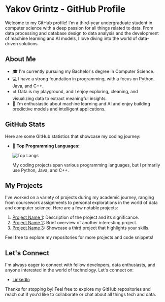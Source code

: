 # Yakov Grintz - GitHub Profile

Welcome to my GitHub profile! I'm a third-year undergraduate student in computer science with a deep passion for all things related to data. From data processing and database design to data analysis and the development of machine learning and AI models, I love diving into the world of data-driven solutions.

## About Me

- 🎓 I'm currently pursuing my Bachelor's degree in Computer Science.
- 💻 I have a strong foundation in programming, with a focus on Python, Java, and C++.
- 📊 Data is my playground, and I enjoy exploring, cleaning, and visualizing data to extract meaningful insights.
- 🤖 I'm enthusiastic about machine learning and AI and enjoy building predictive models and intelligent applications.

## GitHub Stats

Here are some GitHub statistics that showcase my coding journey:

- 🌟 **Top Programming Languages:**

   ![Top Langs](https://github-readme-stats.vercel.app/api/top-langs/?username=yakovgrintz&layout=compact)

   My coding projects span various programming languages, but I primarily use Python, Java, and C++.

## My Projects

I've worked on a variety of projects during my academic journey, ranging from coursework assignments to personal explorations in the world of data and computer science. Here are a few notable projects:

1. [Project Name 1](link-to-project-1): Description of the project and its significance.
2. [Project Name 2](link-to-project-2): Brief overview of another interesting project.
3. [Project Name 3](link-to-project-3): Showcase a third project that highlights your skills.

Feel free to explore my repositories for more projects and code snippets!

## Let's Connect

I'm always eager to connect with fellow developers, data enthusiasts, and anyone interested in the world of technology. Let's connect on:

- [LinkedIn](https://www.linkedin.com/in/yakov-grintz/)

Thanks for stopping by! Feel free to explore my GitHub repositories and reach out if you'd like to collaborate or chat about all things tech and data.
